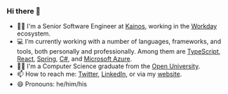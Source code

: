 ### Hi there 👋

- 👨‍💻 I'm a Senior Software Engineer at [Kainos](https://www.kainos.com/), working in the [Workday](https://www.workday.com/) ecosystem.
- 💻 I’m currently working with a number of languages, frameworks, and tools, both personally and professionally. Among them are [TypeScript](https://www.typescriptlang.org/), [React](https://reactjs.org/), [Spring](https://spring.io/), [C#](https://docs.microsoft.com/en-us/dotnet/csharp/), and [Microsoft Azure](https://azure.microsoft.com/).
- 👨‍🎓 I'm a Computer Science graduate from the [Open University](http://www.open.ac.uk).
- 📫 How to reach me: [Twitter](https://twitter.com/itstuartmccoll/), [LinkedIn](https://www.linkedin.com/in/stmccoll), or via my [website](https://stuartmccoll.github.io/).
- 😄 Pronouns: he/him/his
